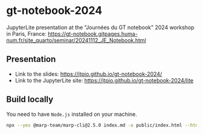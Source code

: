 # gt-notebook-2024

JupyterLite presentation at the "Journées du GT notebook" 2024 workshop in Paris, France: https://gt-notebook.gitpages.huma-num.fr/site_quarto/seminar/20241112_JE_Notebook.html

## Presentation

- Link to the slides: https://jtpio.github.io/gt-notebook-2024/
- Link to the JupyterLite site: https://jtpio.github.io/gt-notebook-2024/lite

## Build locally

You need to have `Node.js` installed on your machine.

```bash
npx --yes @marp-team/marp-cli@2.5.0 index.md -o public/index.html --html
```
